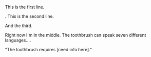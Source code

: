 This is the first line.


.
This is the second line.

And the third.

Right now I'm in the middle.
The toothbrush can speak seven different languages....

“The toothbrush requires [need info here].” 